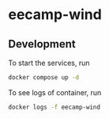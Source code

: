 # eecamp-wind

## Development

To start the services, run

```sh
docker compose up -d
```

To see logs of container, run

```sh
docker logs -f eecamp-wind
```
